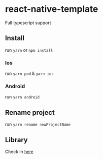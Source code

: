 # react-native-template

Full typescript support

## Install

run `yarn` or `npm install`

### Ios

run `yarn pod` & `yarn ios`

### Android 

run `yarn android`

## Rename project

run `yarn rename newProjectName`

## Library

Check in [here](docs/LIBRARY)